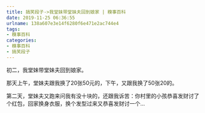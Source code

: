 ```yaml
---
title: 搞笑段子->我堂妹带堂妹夫回到娘家 | 糗事百科
date: 2019-11-25 06:36:55
urlname: 138a607e3e14f6280f6e471e2ac744e4
tags: 
- 糗事百科
categories:
- 糗事百科
- 搞笑段子
---
```

初二，我堂妹带堂妹夫回到娘家。

那天上午，堂妹夫跟我换了20张50元的，下午，又跟我换了50张20的。

第二天，堂妹夫又跑来问我有没十块的，还跟我诉苦：你村里的小孩恭喜发财讨了个红包，回家换身衣服，换个发型过来又恭喜发财讨一个...


